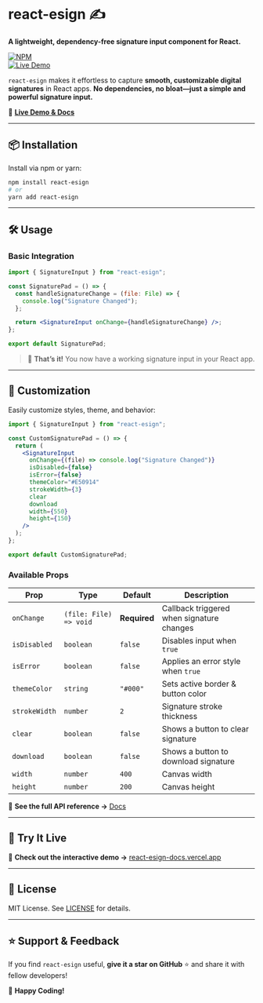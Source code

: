 # **react-esign** ✍️  
**A lightweight, dependency-free signature input component for React.**  

[![NPM](https://img.shields.io/npm/v/react-esign)](https://www.npmjs.com/package/react-esign)  
[![Live Demo](https://img.shields.io/badge/Live%20Demo-%E2%86%92-blue)](https://react-esign-docs.vercel.app/)  

`react-esign` makes it effortless to capture **smooth, customizable digital signatures** in React apps. **No dependencies, no bloat—just a simple and powerful signature input.**  

🔗 **[Live Demo & Docs](https://react-esign-docs.vercel.app/)**  

---

## **📦 Installation**  

Install via npm or yarn:  

```sh
npm install react-esign
# or
yarn add react-esign
```

---

## **🛠 Usage**  

### **Basic Integration**  

```jsx
import { SignatureInput } from "react-esign";

const SignaturePad = () => {
  const handleSignatureChange = (file: File) => {
    console.log("Signature Changed");
  };

  return <SignatureInput onChange={handleSignatureChange} />;
};

export default SignaturePad;
```

> 🎯 **That’s it!** You now have a working signature input in your React app.  

---

## **🎨 Customization**  

Easily customize styles, theme, and behavior:  

```jsx
import { SignatureInput } from "react-esign";

const CustomSignaturePad = () => {
  return (
    <SignatureInput
      onChange={(file) => console.log("Signature Changed")}
      isDisabled={false}
      isError={false}
      themeColor="#E50914"
      strokeWidth={3}
      clear
      download
      width={550}
      height={150}
    />
  );
};

export default CustomSignaturePad;
```

### **Available Props**  

| Prop | Type | Default | Description |
|------|------|---------|-------------|
| `onChange` | `(file: File) => void` | **Required** | Callback triggered when signature changes |
| `isDisabled` | `boolean` | `false` | Disables input when `true` |
| `isError` | `boolean` | `false` | Applies an error style when `true` |
| `themeColor` | `string` | `"#000"` | Sets active border & button color |
| `strokeWidth` | `number` | `2` | Signature stroke thickness |
| `clear` | `boolean` | `false` | Shows a button to clear signature |
| `download` | `boolean` | `false` | Shows a button to download signature |
| `width` | `number` | `400` | Canvas width |
| `height` | `number` | `200` | Canvas height |

🔗 **See the full API reference →** [Docs](https://react-esign-docs.vercel.app/)  

---

## **🚀 Try It Live**  

🔗 **Check out the interactive demo →** [react-esign-docs.vercel.app](https://react-esign-docs.vercel.app/)  

---

## **📜 License**  
MIT License. See [LICENSE](LICENSE) for details.  

---

## **⭐ Support & Feedback**  
If you find `react-esign` useful, **give it a star on GitHub** ⭐ and share it with fellow developers!  

🚀 **Happy Coding!**
